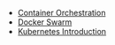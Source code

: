 * [Container Orchestration](/Docker-advance-introduction/Container_orchestration.md)
* [Docker Swarm](/Docker-advance-introduction/Docker_swarm.md)
* [Kubernetes Introduction]()